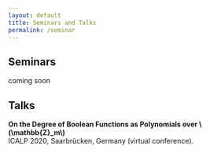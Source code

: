 ```yaml
---
layout: default
title: Seminars and Talks
permalink: /seminar
---
```


## Seminars

coming soon

## Talks

**On the Degree of Boolean Functions as Polynomials over \\(\mathbb{Z}_m\\)**  
  ICALP 2020, Saarbrücken, Germany (virtual conference). 
